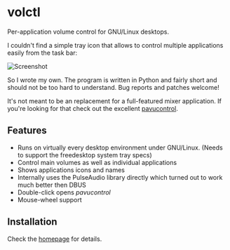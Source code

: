 # volctl

Per-application volume control for GNU/Linux desktops.

I couldn't find a simple tray icon that allows to control multiple
applications easily from the task bar:

![Screenshot](https://buzz.github.io/volctl/screenshot.png)

So I wrote my own. The program is written in Python and fairly short
and should not be too hard to understand. Bug reports and patches welcome!

It's not meant to be an replacement for a full-featured mixer
application. If you're looking for that check out the excellent
[pavucontrol](http://freedesktop.org/software/pulseaudio/pavucontrol/).

## Features

* Runs on virtually every desktop environment under GNU/Linux. (Needs to support the freedesktop system tray specs)
* Control main volumes as well as individual applications
* Shows applications icons and names
* Internally uses the PulseAudio library directly which turned out to work much better then DBUS
* Double-click opens *pavucontrol*
* Mouse-wheel support

## Installation

Check the [homepage](https://buzz.github.io/volctl/) for details.
